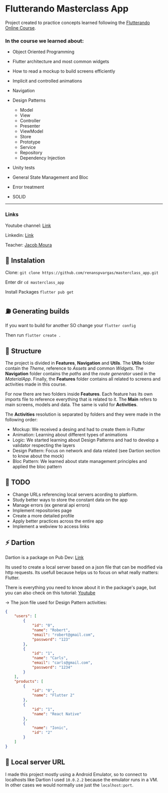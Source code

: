 # Flutterando Masterclass App

Project created to practice concepts learned following the [Flutterando Online Course](https://masterclass.flutterando.com.br).

### In the course we learned about:
 - Object Oriented Programming 
 - Flutter architecture and most common widgets
 - How to read a mockup to build screens efficiently
 - Implicit and controlled animations
 - Navigation
 - Design Patterns

   - Model
   - View
   - Controller
   - Presenter
   - ViewModel
   - Store
   - Prototype
   - Service
   - Repository
   - Dependency Injection
 - Unity tests
 - General State Management and Bloc
 - Error treatment
 - SOLID

 ---

### Links

Youtube channel: [Link](https://www.youtube.com/c/Flutterando)

Linkedin: [Link](https://www.linkedin.com/company/theflutterando/)

Teacher: [Jacob Moura](https://www.linkedin.com/in/jacob-moura/)

## :satellite: Instalation

Clone: `git clone https://github.com/renanspvargas/masterclass_app.git`

Enter dir `cd masterclass_app`

Install Packages `flutter pub get`

## :fuelpump: Generating builds

If you want to build for another SO change your `flutter config`

Then run `flutter create .`

## :ferris_wheel: Structure 

The project is divided in **Features**, **Navigation** and **Utils**. The **Utils** folder contain the *Theme*, reference to *Assets* and common *Widgets*. The **Navigation** folder contains the *paths* and the *route generator* used in the *MaterialApp*. Finally, the **Features** folder contains all related to screens and activities made in this course.

For now there are two folders inside **Features**. Each feature has its own imports file to reference everything that is related to it. The **Main** refers to main screens, models and data. The same is valid for **Activities**.

The **Activities** resolution is separated by folders and they were made in the following order:

 - Mockup: We received a desing and had to create them in Flutter
 - Animation: Learning about different types of animations
 - Logic: We started learning about Design Patterns and had to develop a validator respecting the layers
 - Design Pattern: Focus on network and data related (see Dartion section to know about the mock)
 - Bloc Pattern: We learned about state management principles and applied the bloc pattern

## :nut_and_bolt: TODO
 - Change URLs referencing local servers acording to platform.
 - Study better ways to store the constant data on the app
 - Manage errors (ex general api errors)
 - Implement repositories page
 - Create a more detailed profile
 - Apply better practices across the entire app 
 - Implement a webview to access links

## :zap: Dartion

Dartion is a package on Pub Dev: [Link](https://pub.dev/packages/dartion)

Its used to create a local server based on a json file that can be modified via http requests. Its usefull because helps us to focus on what really matters: Flutter.

There is everything you need to know about it in the package's page, but you can also check on this tutorial: [Youtube](https://www.youtube.com/watch?v=7dRtRxkJ4yQ)

-> The json file used for Design Pattern activities:
```json
{
    "users": [
        {
            "id": "0",
            "name": "Robert",
            "email": "robert@gmail.com",
            "password": "123"
        },
        {
            "id": "1",
            "name": "Carls",
            "email": "carls@gmail.com",
            "password": "1234"
        }
    ],
    "products": [
        {
            "id": "0",
            "name": "Flutter 2"
        },
        {
            "id": "1",
            "name": "React Native"
        },
        {
            "name": "Ionic",
            "id": "2"
        }
    ]
}

```

## :moyai: Local server URL

I made this project mostly using a Android Emulator, so to connect to localhosts like Dartion I used ```10.0.2.2``` because the emulator runs in a VM. In other cases we would normally use just the ```localhost:port```.

